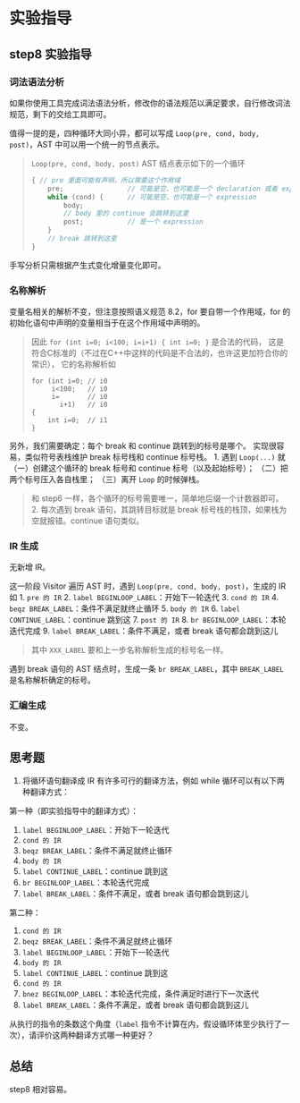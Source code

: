 # 实验指导

## step8 实验指导

### 词法语法分析

如果你使用工具完成词法语法分析，修改你的语法规范以满足要求，自行修改词法规范，剩下的交给工具即可。

值得一提的是，四种循环大同小异，都可以写成 `Loop(pre, cond, body, post)`，AST 中可以用一个统一的节点表示。

> `Loop(pre, cond, body, post)` AST 结点表示如下的一个循环
>
> ```c
> { // pre 里面可能有声明，所以需要这个作用域
>     pre;                // 可能是空、也可能是一个 declaration 或者 expression
>     while (cond) {      // 可能是空、也可能是一个 expression
>         body;
>         // body 里的 continue 会跳转到这里
>         post;           // 是一个 expression
>     }
>     // break 跳转到这里
> }
> ```

手写分析只需根据产生式变化增量变化即可。

### 名称解析

变量名相关的解析不变，但注意按照语义规范 8.2，for 要自带一个作用域，for 的初始化语句中声明的变量相当于在这个作用域中声明的。

> 因此 `for (int i=0; i<100; i=i+1) { int i=0; }` 是合法的代码， 这是符合C标准的（不过在C++中这样的代码是不合法的，也许这更加符合你的常识）， 它的名称解析如
>
> ```text
> for (int i=0; // i0
>      i<100;   // i0
>      i=       // i0
>        i+1)   // i0
> {
>     int i=0;  // i1
> }
> ```

另外，我们需要确定：每个 break 和 continue 跳转到的标号是哪个。 实现很容易，类似符号表栈维护 break 标号栈和 continue 标号栈。 1. 遇到 `Loop(...)` 就（一）创建这个循环的 break 标号和 continue 标号（以及起始标号）； （二）把两个标号压入各自栈里； （三）离开 `Loop` 的时候弹栈。

> 和 step6 一样，各个循环的标号需要唯一，简单地后缀一个计数器即可。 2. 每次遇到 break 语句，其跳转目标就是 break 标号栈的栈顶，如果栈为空就报错。continue 语句类似。

### IR 生成

无新增 IR。

这一阶段 Visitor 遍历 AST 时，遇到 `Loop(pre, cond, body, post)`，生成的 IR 如 1. `pre 的 IR` 2. `label BEGINLOOP_LABEL`：开始下一轮迭代 3. `cond 的 IR` 4. `beqz BREAK_LABEL`：条件不满足就终止循环 5. `body 的 IR` 6. `label CONTINUE_LABEL`：continue 跳到这 7. `post 的 IR` 8. `br BEGINLOOP_LABEL`：本轮迭代完成 9. `label BREAK_LABEL`：条件不满足，或者 break 语句都会跳到这儿

> 其中 `XXX_LABEL` 要和上一步名称解析生成的标号名一样。

遇到 break 语句的 AST 结点时，生成一条 `br BREAK_LABEL`，其中 `BREAK_LABEL` 是名称解析确定的标号。

### 汇编生成

不变。

## 思考题

1. 将循环语句翻译成 IR 有许多可行的翻译方法，例如 while 循环可以有以下两种翻译方式：

第一种（即实验指导中的翻译方式）：

1. `label BEGINLOOP_LABEL`：开始下一轮迭代
2. `cond 的 IR`
3. `beqz BREAK_LABEL`：条件不满足就终止循环
4. `body 的 IR`
5. `label CONTINUE_LABEL`：continue 跳到这
6. `br BEGINLOOP_LABEL`：本轮迭代完成
7. `label BREAK_LABEL`：条件不满足，或者 break 语句都会跳到这儿

第二种：

1. `cond 的 IR`
2. `beqz BREAK_LABEL`：条件不满足就终止循环
3. `label BEGINLOOP_LABEL`：开始下一轮迭代
4. `body 的 IR`
5. `label CONTINUE_LABEL`：continue 跳到这
6. `cond 的 IR`
7. `bnez BEGINLOOP_LABEL`：本轮迭代完成，条件满足时进行下一次迭代
8. `label BREAK_LABEL`：条件不满足，或者 break 语句都会跳到这儿

从执行的指令的条数这个角度（`label` 指令不计算在内，假设循环体至少执行了一次），请评价这两种翻译方式哪一种更好？

## 总结

step8 相对容易。

